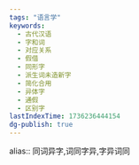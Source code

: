 ```yaml
---
tags: "语言学"
keywords:
  - 古代汉语
  - 字和词
  - 对应关系
  - 假借
  - 同形字
  - 派生词未造新字
  - 简化合用
  - 异体字
  - 通假
  - 区别字
lastIndexTime: 1736236444154
dg-publish: true
---
```

alias:: 同词异字,词同字异,字异词同
